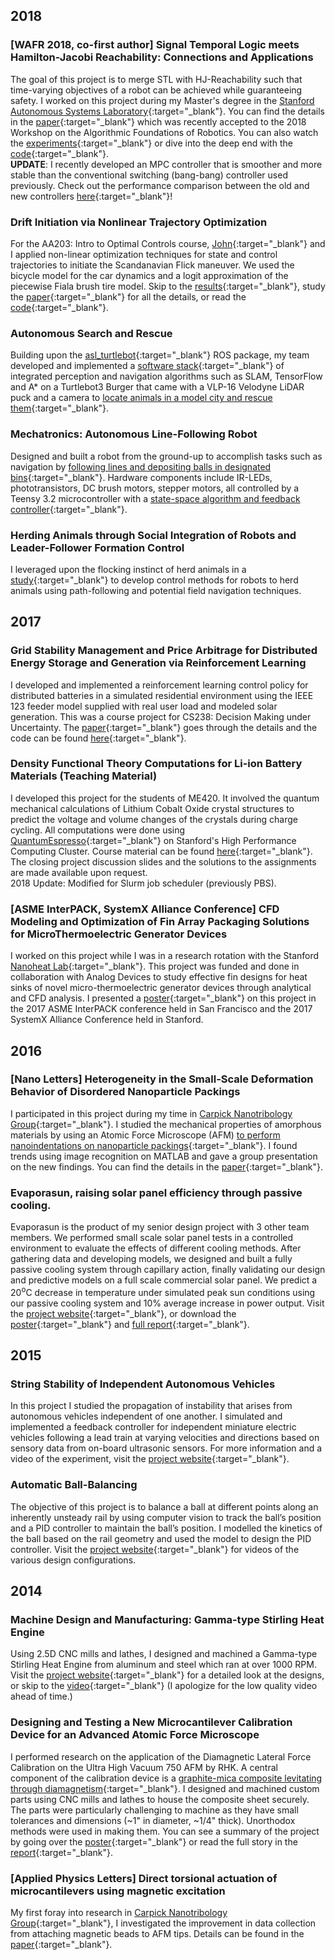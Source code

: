 ## 2018
### [WAFR 2018, co-first author] Signal Temporal Logic meets Hamilton-Jacobi Reachability: Connections and Applications
The goal of this project is to merge STL with HJ-Reachability such that time-varying objectives of a robot can be achieved while guaranteeing safety. I worked on this project during my Master's degree in the [Stanford Autonomous Systems Laboratory](http://asl.stanford.edu/){:target="_blank"}. You can find the details in the [paper](http://asl.stanford.edu/wp-content/papercite-data/pdf/Chen.Tam.Livingston.Pavone.WAFR18.pdf){:target="_blank"} which was recently accepted to the 2018 Workshop on the Algorithmic Foundations of Robotics. You can also watch the [experiments](https://www.youtube.com/watch?v=SI4bbBVkcgs&t=2s){:target="_blank"} or dive into the deep end with the [code](https://github.com/StanfordASL/stlhj){:target="_blank"}.   
**UPDATE**: I recently developed an MPC controller that is smoother and more stable than the conventional switching (bang-bang) controller used previously. Check out the performance comparison between the old and new controllers [here](https://www.youtube.com/playlist?list=PLYB3nnEvwz0xpMx2unjJuJz_hrfBOShyh){:target="_blank"}!

### Drift Initiation via Nonlinear Trajectory Optimization
For the AA203: Intro to Optimal Controls course, [John](https://github.com/JohnHaTrick){:target="_blank"} and I applied non-linear optimization techniques for state and control trajectories to initiate the Scandanavian Flick maneuver. We used the bicycle model for the car dynamics and a logit approximation of the piecewise Fiala brush tire model. Skip to the [results](https://youtu.be/JB334BDw6gY){:target="_blank"}, study the [paper](https://github.com/qizhantam/portfolio/blob/master/docs/papers/Alsterda_Tam.pdf){:target="_blank"} for all the details, or read the [code](https://github.com/JohnHaTrick/AA203){:target="_blank"}.

### Autonomous Search and Rescue 
Building upon the [asl_turtlebot](https://github.com/StanfordASL/asl_turtlebot){:target="_blank"} ROS package, my team developed and implemented a [software stack](https://github.com/qizhantam/asl_turtlebot/tree/project){:target="_blank"} of integrated perception and navigation algorithms such as SLAM, TensorFlow and A* on a Turtlebot3 Burger that came with a VLP-16 Velodyne LiDAR puck and a camera to [locate animals in a model city and rescue them](https://youtu.be/3CHbzuHkM34){:target="_blank"}.

### Mechatronics: Autonomous Line-Following Robot 
Designed and built a robot from the ground-up to accomplish tasks such as navigation by [following lines and depositing balls in designated bins](https://youtu.be/KClaUtPyq60){:target="_blank"}. Hardware components include IR-LEDs, phototransistors, DC brush motors, stepper motors, all controlled by a Teensy 3.2 microcontroller with a [state-space algorithm and feedback controller](https://github.com/srharris91/ME210_CowShots){:target="_blank"}.

### Herding Animals through Social Integration of Robots and Leader-Follower Formation Control
I leveraged upon the flocking instinct of herd animals in a [study](https://github.com/qizhantam/portfolio/blob/master/docs/papers/AA277_FinalPaper_QizhanTam.pdf){:target="_blank"} to develop control methods for robots to herd animals using path-following and potential field navigation techniques.

## 2017
### Grid Stability Management and Price Arbitrage for Distributed Energy Storage and Generation via Reinforcement Learning
I developed and implemented a reinforcement learning control policy for distributed batteries in a simulated residential environment using the IEEE 123 feeder model supplied with real user load and modeled solar generation. This was a course project for CS238: Decision Making under Uncertainty. The [paper](https://github.com/qizhantam/CS238_GridStability_ReinforcementLearning/blob/master/CS238_Course_Paper.pdf){:target="_blank"} goes through the details and the code can be found [here](https://github.com/qizhantam/CS238_GridStability_ReinforcementLearning){:target="_blank"}.

### Density Functional Theory Computations for Li-ion Battery Materials (Teaching Material)
I developed this project for the students of ME420. It involved the quantum mechanical calculations of Lithium Cobalt Oxide crystal structures to predict the voltage and volume changes of the crystals during charge cycling. All computations were done using [QuantumEspresso](https://www.quantum-espresso.org/){:target="_blank"} on Stanford's High Performance Computing Cluster. Course material can be found [here](https://github.com/qizhantam/ME420_DensityFunctionalTheory_LiBattery){:target="_blank"}. The closing project discussion slides and the solutions to the assignments are made available upon request.  
2018 Update: Modified for Slurm job scheduler (previously PBS).

### [ASME InterPACK, SystemX Alliance Conference] CFD Modeling and Optimization of Fin Array Packaging Solutions for MicroThermoelectric Generator Devices 
I worked on this project while I was in a research rotation with the Stanford [Nanoheat Lab](https://nanoheat.stanford.edu/){:target="_blank"}. This project was funded and done in collaboration with Analog Devices to study effective fin designs for heat sinks of novel micro-thermoelectric generator devices through analytical and CFD analysis. I presented a [poster](https://github.com/qizhantam/portfolio/blob/master/docs/papers/Interpack2017%20v4.pdf){:target="_blank"} on this project in the 2017 ASME InterPACK conference held in San Francisco and the 2017 SystemX Alliance Conference held in Stanford.

## 2016
### [Nano Letters] Heterogeneity in the Small-Scale Deformation Behavior of Disordered Nanoparticle Packings  
I participated in this project during my time in [Carpick Nanotribology Group](https://carpick.seas.upenn.edu){:target="_blank"}. I studied the mechanical properties of amorphous materials by using an Atomic Force Microscope (AFM) [to perform nanoindentations on nanoparticle packings](https://i.imgur.com/xXeFftD.gif){:target="_blank"}. I found trends using image recognition on MATLAB and gave a group presentation on the new findings. You can find the details in the [paper](https://pubs.acs.org/doi/abs/10.1021/acs.nanolett.5b05319){:target="_blank"}.

### Evaporasun, raising solar panel efficiency through passive cooling.
Evaporasun is the product of my senior design project with 3 other team members. We performed small scale solar panel tests in a controlled environment to evaluate the effects of different cooling methods. After gathering data and developing models, we designed and built a fully passive cooling system through capillary action, finally validating our design and predictive models on a full scale commercial solar panel. We predict a 20<sup>o</sup>C decrease in temperature under simulated peak sun conditions using our passive cooling system and 10% average increase in power output. Visit the [project website](https://tamqizhan.wixsite.com/portfolio/project-evaporasun){:target="_blank"}, or download the [poster](https://github.com/qizhantam/portfolio/blob/master/docs/papers/TransluSun_poster-6-page-001.jpg){:target="_blank"} and [full report](https://github.com/qizhantam/portfolio/blob/master/docs/papers/TransluSun_finalReport.pdf){:target="_blank"}.

## 2015
### String Stability of Independent Autonomous Vehicles
In this project I studied the propagation of instability that arises from autonomous vehicles independent of one another. I simulated and implemented a feedback controller for independent miniature electric vehicles following a lead train at varying velocities and directions based on sensory data from on-board ultrasonic sensors. For more information and a video of the experiment, visit the [project website](https://tamqizhan.wixsite.com/portfolio/project-train-chain){:target="_blank"}.

### Automatic Ball-Balancing
The objective of this project is to balance a ball at different points along an inherently unsteady rail by using computer vision to track the ball’s position and a PID controller to maintain the ball’s position. I modelled the kinetics of the ball based on the rail geometry and used the model to design the PID controller. Visit the [project website](https://tamqizhan.wixsite.com/portfolio/project-ball-balancing-act){:target="_blank"} for videos of the various design configurations.

## 2014
### Machine Design and Manufacturing: Gamma-type Stirling Heat Engine
Using 2.5D CNC mills and lathes, I designed and machined a Gamma-type Stirling Heat Engine from aluminum and steel which ran at over 1000 RPM. Visit the [project website](https://tamqizhan.wixsite.com/portfolio/project-beta-type-stirling-heat-eng){:target="_blank"} for a detailed look at the designs, or skip to the [video](https://www.youtube.com/watch?v=--OT9Ku7soA){:target="_blank"} (I apologize for the low quality video ahead of time.)

### Designing and Testing a New Microcantilever Calibration Device for an Advanced Atomic Force Microscope 
I performed research on the application of the Diamagnetic Lateral Force Calibration on the Ultra High Vacuum 750 AFM by RHK. A central component of the calibration device is a [graphite-mica composite levitating through diamagnetism](https://youtu.be/k_1TMDkXIWw){:target="_blank"}. I designed and machined custom parts using CNC mills and lathes to house the composite sheet securely. The parts were particularly challenging to machine as they have small tolerances and dimensions (~1" in diameter, ~1/4" thick). Unorthodox methods were used in making them. You can see a summary of the project by going over the
[poster](https://github.com/qizhantam/portfolio/blob/master/docs/papers/Qizhan_Poster_7.30-1.jpg){:target="_blank"} or read the full story in the [report](https://github.com/qizhantam/portfolio/blob/master/docs/papers/Littlejohn_report.pdf){:target="_blank"}.

### [Applied Physics Letters] Direct torsional actuation of microcantilevers using magnetic excitation
My first foray into research in [Carpick Nanotribology Group](https://carpick.seas.upenn.edu){:target="_blank"}, I investigated the improvement in data collection from attaching magnetic beads to AFM tips. Details can be found in the [paper](https://aip.scitation.org/doi/citedby/10.1063/1.4894737){:target="_blank"}.


